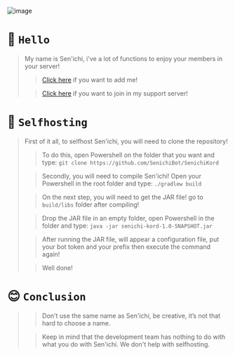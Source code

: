 ![image](https://cdn.discordapp.com/emojis/820733081966608415.png?v=1)
# 👋 `Hello`
> My name is Sen'ichi, i've a lot of functions to enjoy your members in your server!
>> [Click here]() if you want to add me!
>
>> [Click here]() if you want to join in my support server!
# 🚀 `Selfhosting`
> First of it all, to selfhost Sen'ichi, you will need to clone the repository!
>
>> To do this, open Powershell on the folder that you want and type: `git clone https://github.com/SenichiBot/SenichiKord`
>
>> Secondly, you will need to compile Sen'ichi! Open your Powershell in the root folder and type: `./gradlew build`
> 
>> On the next step, you will need to get the JAR file! go to `build/libs` folder after compiling!
> 
>> Drop the JAR file in an empty folder, open Powershell in the folder and type: `java -jar senichi-kord-1.0-SNAPSHOT.jar`
> 
>> After running the JAR file, will appear a configuration file, put your bot token and your prefix then execute the command again!
> 
>> Well done!
# 😊 `Conclusion`
>> Don't use the same name as Sen'ichi, be creative, it’s not that hard to choose a name.
>
>>Keep in mind that the development team has nothing to do with what you do with Sen'ichi. We don't help with selfhosting.